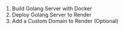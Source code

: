 1. Build Golang Server with Docker
2. Deploy Golang Server to Render
3. Add a Custom Domain to Render (Optional)